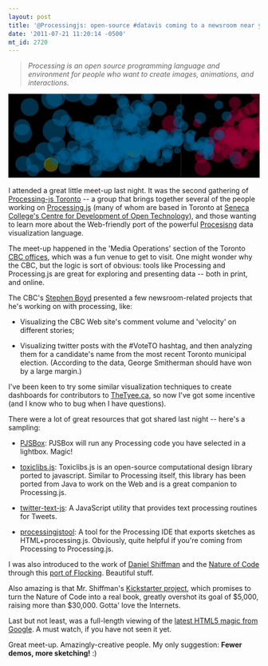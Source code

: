 ```yaml
---
layout: post
title: '@Processingjs: open-source #datavis coming to a newsroom near you'
date: '2011-07-21 11:20:14 -0500'
mt_id: 2720
---
```


> _Processing is an open source programming language and environment for people who want to create images, animations, and interactions._

<div align="center"><img src="/files/processingjs.jpg" /></div>

I attended a great little meet-up last night. It was the second gathering of [Processing-js Toronto](http://www.meetup.com/Processing-js-Toronto/) -- a group that brings together several of the people working on [Processing.js](http://processingjs.org) (many of whom are based in Toronto at [Seneca College's Centre for Development of Open Technology](http://zenit.senecac.on.ca/wiki/index.php/Main_Page)), and those wanting to learn more about the Web-friendly port of the powerful [Procesisng](http://processing.org/) data visualization language.

The meet-up happened in the 'Media Operations' section of the Toronto [CBC offices](http://maps.google.ca/maps/place?q=cbc+office+toronto&cid=3146766191027858336), which was a fun venue to get to visit. One might wonder why the CBC, but the logic is sort of obvious: tools like Processing and Processing.js are great for exploring and presenting data -- both in print, and online.

The CBC's [Stephen Boyd](https://twitter.com/#!/sspboyd) presented a few newsroom-related projects that he's working on with processing, like:

* Visualizing the CBC Web site's comment volume and 'velocity' on different stories;

* Visualizing twitter posts with the #VoteTO hashtag, and then analyzing them for a candidate's name from the most recent Toronto municipal election. (According to the data, George Smitherman should have won by a large margin.)

I've been keen to try some similar visualization techniques to create dashboards for contributors to [TheTyee.ca](http://TheTyee.ca), so now I've got some incentive (and I know who to bug when I have questions).

There were a lot of great resources that got shared last night -- here's a sampling:

* [PJSBox](http://sanchothefat.com/labs/161/pjsbox): PJSBox will run any Processing code you have selected in a lightbox. Magic!

* [toxiclibs.js](http://haptic-data.com/toxiclibsjs/): Toxiclibs.js is an open-source computational design library ported to javascript. Similar to Processing itself, this library has been ported from Java to work on the Web and is a great companion to Processing.js.

* [twitter-text-js](https://github.com/twitter/twitter-text-js): A JavaScript utility that provides text processing routines for Tweets.

* [processingjstool](https://github.com/fjenett/processingjstool): A tool for the Processing IDE that exports sketches as HTML+processing.js. Obviously, quite helpful if you're coming from Processing to Processing.js.

I was also introduced to the work of [Daniel Shiffman](http://www.shiffman.net/) and the [Nature of Code](http://www.shiffman.net/teaching/nature/) through this [port of Flocking](http://haptic-data.com/toxiclibsjs/examples/ShiffmanFlocking_pjs.html). Beautiful stuff.

Also amazing is that Mr. Shiffman's [Kickstarter project](http://www.kickstarter.com/projects/shiffman/the-nature-of-code-book-project), which promises to turn the Nature of Code into a real book, greatly overshot its goal of $5,000, raising more than $30,000. Gotta' love the Internets.

Last but not least, was a full-length viewing of the [latest HTML5 magic from Google](http://www.ro.me). A must watch, if you have not seen it yet.

Great meet-up. Amazingly-creative people. My only suggestion: **Fewer demos, more sketching!**  :)
